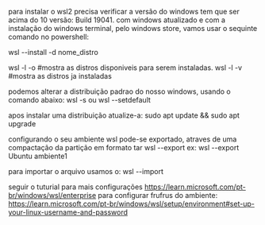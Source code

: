 para instalar o wsl2 precisa verificar a versão do windows tem que ser acima do 10 versão: Build 19041.
com windows atualizado e com a instalação do windows terminal, pelo windows store, vamos usar o sequinte comando no powershell:

wsl --install -d nome_distro

wsl -l -o #mostra as distros disponiveis para serem instaladas.
wsl -l -v #mostra as distros ja instaladas

podemos alterar a distribuição padrao do nosso windows, usando o comando abaixo:
wsl -s <DistributionName> ou wsl --setdefault <DistributionName>

apos instalar uma distribuição atualize-a:
sudo apt update && sudo apt upgrade

configurando o seu ambiente wsl pode-se exportado, atraves de uma compactação da partição em formato tar 
wsl --export <Distro> <FileName> ex: wsl --export Ubuntu ambiente1

 para importar o arquivo usamos o:
 wsl --import <Distro> <InstallLocation> <FileName>















seguir o tuturial para mais configurações
https://learn.microsoft.com/pt-br/windows/wsl/enterprise
para configurar frufrus do ambiente:
https://learn.microsoft.com/pt-br/windows/wsl/setup/environment#set-up-your-linux-username-and-password
